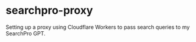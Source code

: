 # searchpro-proxy

Setting up a proxy using Cloudflare Workers to pass search queries to my SearchPro GPT.
